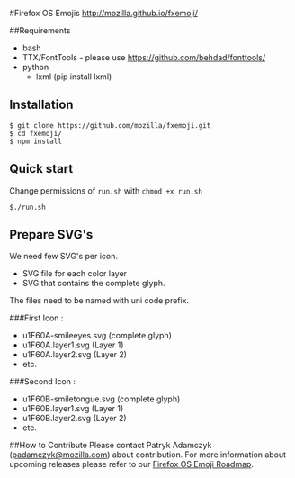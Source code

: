 #Firefox OS Emojis
http://mozilla.github.io/fxemoji/

##Requirements

* bash
* TTX/FontTools - please use https://github.com/behdad/fonttools/
* python
  - lxml (pip install lxml)

## Installation
```
$ git clone https://github.com/mozilla/fxemoji.git
$ cd fxemoji/
$ npm install
```

## Quick start
Change permissions of `run.sh` with `chmod +x run.sh`
```
$./run.sh
```

## Prepare SVG's
We need few SVG's per icon.
  - SVG file for each color layer
  - SVG that contains the complete glyph.

The files need to be named with uni code prefix.

###First Icon :
- u1F60A-smileeyes.svg (complete glyph)
- u1F60A.layer1.svg (Layer 1)
- u1F60A.layer2.svg (Layer 2)
- etc.

###Second Icon :
- u1F60B-smiletongue.svg (complete glyph)
- u1F60B.layer1.svg (Layer 1)
- u1F60B.layer2.svg (Layer 2)
- etc.

##How to Contribute
Please contact Patryk Adamczyk (padamczyk@mozilla.com) about contribution.
For more information about upcoming releases please refer to our
<a href="https://docs.google.com/a/mozilla.com/document/d/12wllN1NAJkS91VYLdCTHQ6FBb15VJTU8m0nPqaFOI5M/edit?usp=sharing">Firefox OS Emoji Roadmap</a>.

